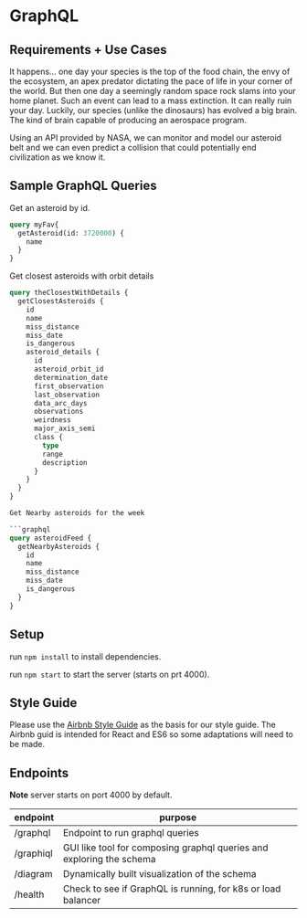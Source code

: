 GraphQL
===============

Requirements +  Use Cases
-------------------------

It happens... one day your species is the top of the food chain, the envy of the ecosystem, an apex predator dictating the pace of life in your corner of the world. But then one day a seemingly random space rock slams into your home planet. Such an event can lead to a mass extinction.  It can really ruin your day.  Luckily, our species (unlike the dinosaurs) has evolved a big brain.  The kind of brain capable of producing an aerospace program.

Using an API provided by NASA, we can monitor and model our asteroid belt and we can even predict a collision that could potentially end civilization as we know it.

Sample GraphQL Queries
----------------------

Get an asteroid by id.

```graphql
query myFav{
  getAsteroid(id: 3720000) {
    name
  }
}
```

Get closest asteroids with orbit details

```graphql
query theClosestWithDetails {
  getClosestAsteroids {
    id
    name
    miss_distance
    miss_date
    is_dangerous
    asteroid_details {
      id
      asteroid_orbit_id
      determination_date
      first_observation
      last_observation
      data_arc_days
      observations
      weirdness
      major_axis_semi
      class {
        type
        range
        description
      }
    }
  }
}

Get Nearby asteroids for the week

```graphql
query asteroidFeed {
  getNearbyAsteroids {
    id
    name
    miss_distance
    miss_date
    is_dangerous
  }
}
```

Setup
-----

run `npm install` to install dependencies.

run `npm start` to start the server (starts on prt 4000).

Style Guide
-----------

Please use the [Airbnb Style Guide](https://github.com/airbnb/javascript) as the basis for our style guide. The Airbnb guid is intended for React and ES6 so some adaptations will need to be made.

Endpoints
---------

**Note** server starts on port 4000 by default.

| endpoint       | purpose                                                              |
| -------------- | ---------------------------------------------------------------------|
| /graphql       | Endpoint to run graphql queries                                      |
| /graphiql      | GUI like tool for composing graphql queries and exploring the schema |
| /diagram       | Dynamically built visualization of the schema                        |
| /health        | Check to see if GraphQL is running, for k8s or load balancer         |
